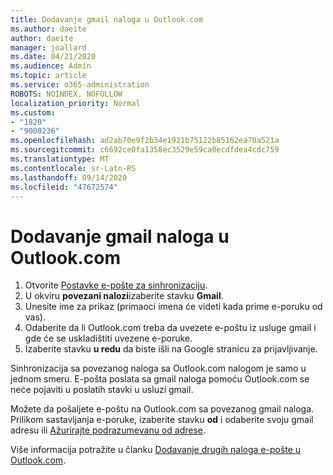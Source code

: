 ```yaml
---
title: Dodavanje gmail naloga u Outlook.com
ms.author: daeite
author: daeite
manager: joallard
ms.date: 04/21/2020
ms.audience: Admin
ms.topic: article
ms.service: o365-administration
ROBOTS: NOINDEX, NOFOLLOW
localization_priority: Normal
ms.custom:
- "1820"
- "9000236"
ms.openlocfilehash: ad2ab70e9f2b34e1921b75122b85162ea70a521a
ms.sourcegitcommit: c6692ce0fa1358ec3529e59ca0ecdfdea4cdc759
ms.translationtype: MT
ms.contentlocale: sr-Latn-RS
ms.lasthandoff: 09/14/2020
ms.locfileid: "47672574"
---
```

# <a name="add-your-gmail-account-to-outlookcom"></a>Dodavanje gmail naloga u Outlook.com

1. Otvorite [Postavke e-pošte za sinhronizaciju](https://go.microsoft.com/fwlink/?linkid=875264).
2. U okviru **povezani nalozi**izaberite stavku **Gmail**.
3. Unesite ime za prikaz (primaoci imena će videti kada prime e-poruku od vas).
4. Odaberite da li Outlook.com treba da uvezete e-poštu iz usluge gmail i gde će se uskladištiti uvezene e-poruke.
5. Izaberite stavku **u redu** da biste išli na Google stranicu za prijavljivanje.

Sinhronizacija sa povezanog naloga sa Outlook.com nalogom je samo u jednom smeru. E-pošta poslata sa gmail naloga pomoću Outlook.com se neće pojaviti u poslatih stavki u usluzi gmail.

Možete da pošaljete e-poštu na Outlook.com sa povezanog gmail naloga. Prilikom sastavljanja e-poruke, izaberite stavku **od** i odaberite svoju gmail adresu ili [Ažurirajte podrazumevanu od adrese](https://go.microsoft.com/fwlink/?linkid=875264).

Više informacija potražite u članku [Dodavanje drugih naloga e-pošte u Outlook.com](https://support.office.com/article/c5224df4-5885-4e79-91ba-523aa743f0ba?wt.mc_id=Office_Outlook_com_Alchemy).